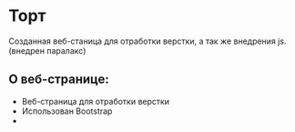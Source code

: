 # Торт
Созданная веб-станица для отработки верстки, а так же внедрения js. (внедрен паралакс)
## О веб-странице:

- Веб-страница для отработки верстки
- Использован Bootstrap
- 
